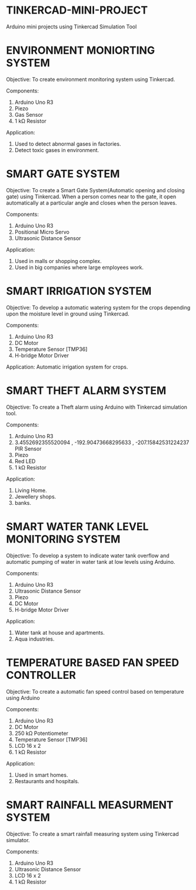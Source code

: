 # TINKERCAD-MINI-PROJECT
Arduino mini projects using Tinkercad Simulation Tool

# ENVIRONMENT MONIORTING SYSTEM

Objective: To create environment monitoring system using Tinkercad.

Components: 
1. Arduino Uno R3
2. Piezo
3. Gas Sensor
4. 1 kΩ Resistor

Application:
1. Used to detect abnormal gases in factories.
2. Detect toxic gases in environment.

# SMART GATE SYSTEM

Objective: To create a Smart Gate System(Automatic opening and closing gate) using Tinkercad.
When a person comes near to the gate, it open automatically at a particular angle and closes when the person leaves. 

Components:
1. Arduino Uno R3
2. Positional Micro Servo
3. Ultrasonic Distance Sensor

Application:
1. Used in malls or shopping complex.
2. Used in big companies where large employees work.

# SMART IRRIGATION SYSTEM

Objective: To develop a automatic watering system for the crops depending upon the moisture level in ground using Tinkercad.

Components:
1. Arduino Uno R3
2.  DC Motor
3. Temperature Sensor [TMP36]
4. H-bridge Motor Driver

Application:
Automatic irrigation system for crops.

# SMART THEFT ALARM SYSTEM

Objective: To create a Theft alarm using Arduino with Tinkercad simulation tool.

Components:
1. Arduino Uno R3
2. 3.4552692355520094 , -192.90473668295633 , -207.15842531224237 PIR Sensor
3. Piezo
4. Red LED
5. 1 kΩ Resistor

Application:
1. Living Home.
2. Jewellery shops.
3. banks.

# SMART WATER TANK LEVEL MONITORING SYSTEM

Objective: To develop a system to indicate water tank overflow and automatic pumping of water in water tank at low levels using Arduino.

Components:
1. Arduino Uno R3
2. Ultrasonic Distance Sensor
3. Piezo
4. DC Motor
5. H-bridge Motor Driver

Application:
1. Water tank at house and apartments.
2. Aqua industries.

# TEMPERATURE BASED FAN SPEED CONTROLLER

Objective: To create a automatic fan speed control based on temperature using Arduino

Components:
1. Arduino Uno R3
2. DC Motor
3. 250 kΩ Potentiometer
4. Temperature Sensor [TMP36]
5. LCD 16 x 2
6. 1 kΩ Resistor

Application:
1. Used in smart homes.
2. Restaurants and hospitals.

# SMART RAINFALL MEASURMENT SYSTEM

Objective: To create a smart rainfall measuring system using Tinkercad simulator.

Components:
1. Arduino Uno R3
2. Ultrasonic Distance Sensor
3. LCD 16 x 2
4. 1 kΩ Resistor

